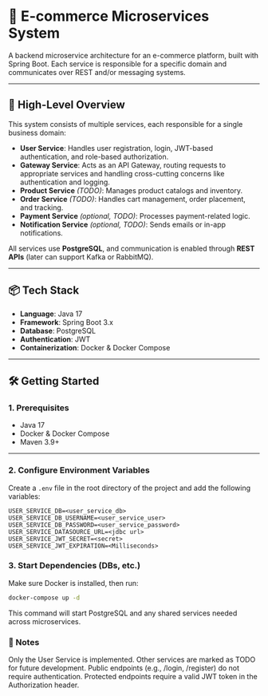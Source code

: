 # 🛒 E-commerce Microservices System

A backend microservice architecture for an e-commerce platform, built with Spring Boot. Each service is responsible for a specific domain and communicates over REST and/or messaging systems.

---

## 🚀 High-Level Overview

This system consists of multiple services, each responsible for a single business domain:

- **User Service**: Handles user registration, login, JWT-based authentication, and role-based authorization.
- **Gateway Service**: Acts as an API Gateway, routing requests to appropriate services and handling cross-cutting concerns like authentication and logging.
- **Product Service** *(TODO)*: Manages product catalogs and inventory.
- **Order Service** *(TODO)*: Handles cart management, order placement, and tracking.
- **Payment Service** *(optional, TODO)*: Processes payment-related logic.
- **Notification Service** *(optional, TODO)*: Sends emails or in-app notifications.

All services use **PostgreSQL**, and communication is enabled through **REST APIs** (later can support Kafka or RabbitMQ).

---

## 📦 Tech Stack

- **Language**: Java 17
- **Framework**: Spring Boot 3.x
- **Database**: PostgreSQL
- **Authentication**: JWT
- **Containerization**: Docker & Docker Compose

---

## 🛠️ Getting Started

### 1. Prerequisites

- Java 17
- Docker & Docker Compose
- Maven 3.9+

---

### 2. Configure Environment Variables

Create a `.env` file in the root directory of the project and add the following variables:

```env
USER_SERVICE_DB=<user_service_db>
USER_SERVICE_DB_USERNAME=<user_service_user>
USER_SERVICE_DB_PASSWORD=<user_service_password>
USER_SERVICE_DATASOURCE_URL=<jdbc url>
USER_SERVICE_JWT_SECRET=<secret>
USER_SERVICE_JWT_EXPIRATION=<Milliseconds>
```
### 3. Start Dependencies (DBs, etc.)

Make sure Docker is installed, then run:
```bash
docker-compose up -d
```
This command will start PostgreSQL and any shared services needed across microservices.


### 📄 Notes
Only the User Service is implemented. Other services are marked as TODO for future development.
Public endpoints (e.g., /login, /register) do not require authentication.
Protected endpoints require a valid JWT token in the Authorization header.
